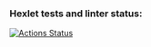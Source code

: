 ### Hexlet tests and linter status:
[![Actions Status](https://github.com/ak-alz/backend-project-lvl1/workflows/hexlet-check/badge.svg)](https://github.com/ak-alz/backend-project-lvl1/actions)